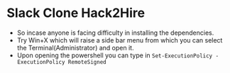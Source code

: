 # Slack Clone Hack2Hire
- So incase anyone is facing difficulty in installing the dependencies. 
- Try Win+X which will raise a side bar menu from which you can select the Terminal(Administrator) and open it.
- Upon opening the powershell you can type in `Set-ExecutionPolicy -ExecutionPolicy RemoteSigned`